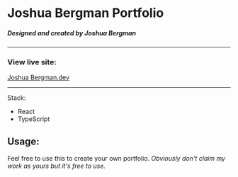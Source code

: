 # Joshua Bergman Portfolio

##### Designed and created by Joshua Bergman

---

### View live site:

[Joshua Bergman.dev](https://joshuabergman.dev/)

---

Stack:

- React
- TypeScript

## Usage:

Feel free to use this to create your own portfolio.
_Obviously don't claim my work as yours but it's free to use._
